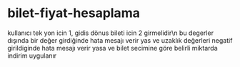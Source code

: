 # bilet-fiyat-hesaplama
kullanıcı tek yon icin 1, gidis dönus bileti icin 2 girmelidir\n
bu degerler dışında bir değer girdiğinde hata mesajı verir
yas ve uzaklık değerleri negatif girildiginde hata mesajı verir
yasa ve bilet secimine göre belirli miktarda indirim uygulanır
